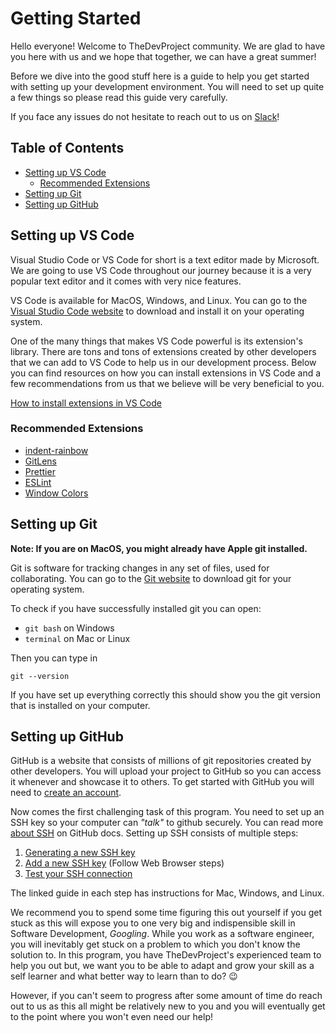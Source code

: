 # Getting Started

Hello everyone! Welcome to TheDevProject community. We are glad to have you here with us and we hope that together, we can have a great summer!

Before we dive into the good stuff here is a guide to help you get started with setting up your development environment. You will need to set up quite a few things so please read this guide very carefully.

If you face any issues do not hesitate to reach out to us on [Slack](https://join.slack.com/t/thedevproject/shared_invite/zt-188do2238-kzLTiP0~7TjRip~~bJIt9Q)!

## Table of Contents

- [Setting up VS Code](#vscode)
  - [Recommended Extensions](#extensions)
- [Setting up Git](#git)
- [Setting up GitHub](#github)

## <a name="vscode"></a> Setting up VS Code

Visual Studio Code or VS Code for short is a text editor made by Microsoft. We are going to use VS Code throughout our journey because it is a very popular text editor and it comes with very nice features.

VS Code is available for MacOS, Windows, and Linux. You can go to the [Visual Studio Code website](https://code.visualstudio.com/) to download and install it on your operating system.

One of the many things that makes VS Code powerful is its extension's library. There are tons and tons of extensions created by other developers that we can add to VS Code to help us in our development process. Below you can find resources on how you can install extensions in VS Code and a few recommendations from us that we believe will be very beneficial to you.

[How to install extensions in VS Code](https://code.visualstudio.com/docs/editor/extension-marketplace)

### <a name="extensions"></a> Recommended Extensions

- [indent-rainbow](https://marketplace.visualstudio.com/items?itemName=oderwat.indent-rainbow)
- [GitLens](https://marketplace.visualstudio.com/items?itemName=eamodio.gitlens)
- [Prettier](https://marketplace.visualstudio.com/items?itemName=esbenp.prettier-vscode)
- [ESLint](https://marketplace.visualstudio.com/items?itemName=dbaeumer.vscode-eslint)
- [Window Colors](https://marketplace.visualstudio.com/items?itemName=stuart.unique-window-colors)

## <a name="git"></a> Setting up Git

**Note: If you are on MacOS, you might already have Apple git installed.**

Git is software for tracking changes in any set of files, used for collaborating. You can go to the [Git website](https://git-scm.com/) to download git for your operating system.

To check if you have successfully installed git you can open:

- `git bash` on Windows
- `terminal` on Mac or Linux

Then you can type in

```
git --version
```

If you have set up everything correctly this should show you the git version that is installed on your computer.

## <a name="github"></a> Setting up GitHub

GitHub is a website that consists of millions of git repositories created by other developers. You will upload your project to GitHub so you can access it whenever and showcase it to others. To get started with GitHub you will need to [create an account](https://github.com/).

Now comes the first challenging task of this program. You need to set up an SSH key so your computer can _"talk"_ to github securely. You can read more [about SSH](https://docs.github.com/en/authentication/connecting-to-github-with-ssh/about-ssh) on GitHub docs. Setting up SSH consists of multiple steps:

1. [Generating a new SSH key](https://docs.github.com/en/authentication/connecting-to-github-with-ssh/generating-a-new-ssh-key-and-adding-it-to-the-ssh-agent)
2. [Add a new SSH key](https://docs.github.com/en/authentication/connecting-to-github-with-ssh/adding-a-new-ssh-key-to-your-github-account) (Follow Web Browser steps)
3. [Test your SSH connection](https://docs.github.com/en/authentication/connecting-to-github-with-ssh/testing-your-ssh-connection)

The linked guide in each step has instructions for Mac, Windows, and Linux.

We recommend you to spend some time figuring this out yourself if you get stuck as this will expose you to one very big and indispensible skill in Software Development, _Googling_. While you work as a software engineer, you will inevitably get stuck on a problem to which you don't know the solution to. In this program, you have TheDevProject's experienced team to help you out but, we want you to be able to adapt and grow your skill as a self learner and what better way to learn than to do? 😉

However, if you can't seem to progress after some amount of time do reach out to us as this all might be relatively new to you and you will eventually get to the point where you won't even need our help!
